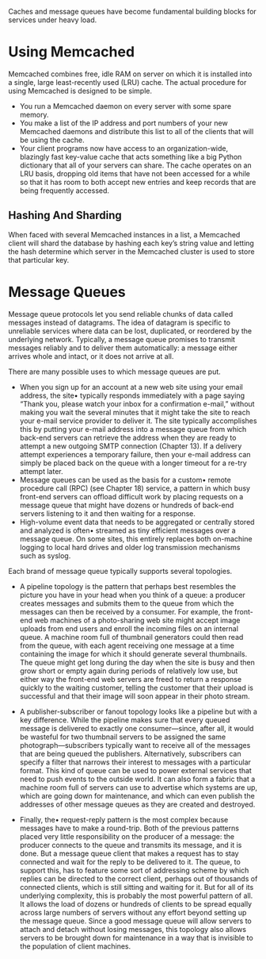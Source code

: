 Caches and message queues have become fundamental building blocks for services under heavy load.

# Using Memcached
Memcached combines free, idle RAM on server on which it is installed into a single, large least-recently used (LRU)
cache. The actual procedure for using Memcached is designed to be simple.

- You run a Memcached daemon on every server with some spare memory.
- You make a list of the IP address and port numbers of your new Memcached daemons and distribute this list to all of
the clients that will be using the cache.
- Your client programs now have access to an organization-wide, blazingly fast key-value cache that acts something like
a big Python dictionary that all of your servers can share. The cache operates on an LRU basis, dropping old items that
have not been accessed for a while so that it has room to both accept new entries and keep records that are being
frequently accessed.

## Hashing And Sharding
When faced with several Memcached instances in a list, a Memcached client will shard the database by hashing each key’s
string value and letting the hash determine which server in the Memcached cluster is used to store that particular key.

# Message Queues
Message queue protocols let you send reliable chunks of data called messages instead of datagrams. The idea of datagram
is specific to unreliable services where data can be lost, duplicated, or reordered by the underlying network.
Typically, a message queue promises to transmit messages reliably and to deliver them automatically: a message either
arrives whole and intact, or it does not arrive at all.

There are many possible uses to which message queues are put.

- When you sign up for an account at a new web site using your email address, the site• typically responds immediately
with a page saying “Thank you, please watch your inbox for a confirmation e-mail,” without making you wait the several
minutes that it might take the site to reach your e-mail service provider to deliver it. The site typically accomplishes
this by putting your e-mail address into a message queue from which back-end servers can retrieve the address when they
are ready to attempt a new outgoing SMTP connection (Chapter 13). If a delivery attempt experiences a temporary failure,
then your e-mail address can simply be placed back on the queue with a longer timeout for a re-try attempt later.
- Message queues can be used as the basis for a custom• remote procedure call (RPC) (see Chapter 18) service, a pattern
in which busy front-end servers can offload difficult work by placing requests on a message queue that might have dozens
or hundreds of back-end servers listening to it and then waiting for a response.
- High-volume event data that needs to be aggregated or centrally stored and analyzed is often• streamed as tiny
efficient messages over a message queue. On some sites, this entirely replaces both on-machine logging to local hard
drives and older log transmission mechanisms such as syslog.

Each brand of message queue typically supports several topologies.

- A pipeline topology is the pattern that perhaps best resembles the picture you have in your head when you think of a
queue: a producer creates messages and submits them to the queue from which the messages can then be received by a
consumer. For example, the front-end web machines of a photo-sharing web site might accept image uploads from end users
and enroll the incoming files on an internal queue. A machine room full of thumbnail generators could then read from the
queue, with each agent receiving one message at a time containing the image for which it should generate several
thumbnails. The queue might get long during the day when the site is busy and then grow short or empty again during
periods of relatively low use, but either way the front-end web servers are freed to return a response quickly to the
waiting customer, telling the customer that their upload is successful and that their image will soon appear in their
photo stream.

- A publisher-subscriber or fanout topology looks like a pipeline but with a key difference. While the pipeline makes
sure that every queued message is delivered to exactly one consumer—since, after all, it would be wasteful for two
thumbnail servers to be assigned the same photograph—subscribers typically want to receive all of the messages that are
being queued the publishers. Alternatively, subscribers can specify a filter that narrows their interest to messages
with a particular format. This kind of queue can be used to power external services that need to push events to the
outside world. It can also form a fabric that a machine room full of servers can use to advertise which systems are up,
which are going down for maintenance, and which can even publish the addresses of other message queues as they are
created and destroyed.
- Finally, the• request-reply pattern is the most complex because messages have to make a round-trip. Both of the
previous patterns placed very little responsibility on the producer of a message: the producer connects to the queue and
transmits its message, and it is done. But a message queue client that makes a request has to stay connected and wait
for the reply to be delivered to it. The queue, to support this, has to feature some sort of addressing scheme by which
replies can be directed to the correct client, perhaps out of thousands of connected clients, which is still sitting and
waiting for it. But for all of its underlying complexity, this is probably the most powerful pattern of all. It allows
the load of dozens or hundreds of clients to be spread equally across large numbers of servers without any effort beyond
setting up the message queue. Since a good message queue will allow servers to attach and detach without losing
messages, this topology also allows servers to be brought down for maintenance in a way that is invisible to the
population of client machines.
